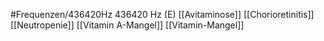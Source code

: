 #Frequenzen/436420Hz
436420 Hz (E)
[[Avitaminose]]
[[Chorioretinitis]]
[[Neutropenie]]
[[Vitamin A-Mangel]]
[[Vitamin-Mangel]]